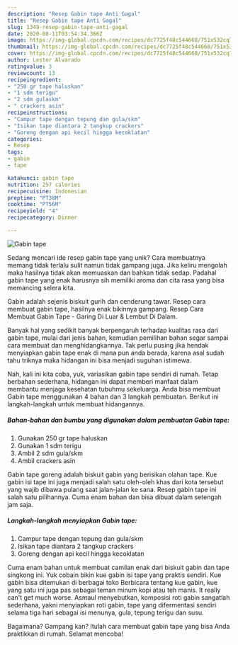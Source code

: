 ```yaml
---
description: "Resep Gabin tape Anti Gagal"
title: "Resep Gabin tape Anti Gagal"
slug: 1349-resep-gabin-tape-anti-gagal
date: 2020-08-11T03:54:34.366Z
image: https://img-global.cpcdn.com/recipes/dc7725f48c544668/751x532cq70/gabin-tape-foto-resep-utama.jpg
thumbnail: https://img-global.cpcdn.com/recipes/dc7725f48c544668/751x532cq70/gabin-tape-foto-resep-utama.jpg
cover: https://img-global.cpcdn.com/recipes/dc7725f48c544668/751x532cq70/gabin-tape-foto-resep-utama.jpg
author: Lester Alvarado
ratingvalue: 3
reviewcount: 13
recipeingredient:
- "250 gr tape haluskan"
- "1 sdm terigu"
- "2 sdm gulaskm"
- " crackers asin"
recipeinstructions:
- "Campur tape dengan tepung dan gula/skm"
- "Isikan tape diantara 2 tangkup crackers"
- "Goreng dengan api kecil hingga kecoklatan"
categories:
- Resep
tags:
- gabin
- tape

katakunci: gabin tape 
nutrition: 257 calories
recipecuisine: Indonesian
preptime: "PT38M"
cooktime: "PT56M"
recipeyield: "4"
recipecategory: Dinner

---
```



![Gabin tape](https://img-global.cpcdn.com/recipes/dc7725f48c544668/751x532cq70/gabin-tape-foto-resep-utama.jpg)

Sedang mencari ide resep gabin tape yang unik? Cara membuatnya memang tidak terlalu sulit namun tidak gampang juga. Jika keliru mengolah maka hasilnya tidak akan memuaskan dan bahkan tidak sedap. Padahal gabin tape yang enak harusnya sih memiliki aroma dan cita rasa yang bisa memancing selera kita.

Gabin adalah sejenis biskuit gurih dan cenderung tawar. Resep cara membuat gabin tape, hasilnya enak bikinnya gampang. Resep Cara Membuat Gabin Tape - Garing Di Luar &amp; Lembut Di Dalam.

Banyak hal yang sedikit banyak berpengaruh terhadap kualitas rasa dari gabin tape, mulai dari jenis bahan, kemudian pemilihan bahan segar sampai cara membuat dan menghidangkannya. Tak perlu pusing jika hendak menyiapkan gabin tape enak di mana pun anda berada, karena asal sudah tahu triknya maka hidangan ini bisa menjadi suguhan istimewa.


Nah, kali ini kita coba, yuk, variasikan gabin tape sendiri di rumah. Tetap berbahan sederhana, hidangan ini dapat memberi manfaat dalam membantu menjaga kesehatan tubuhmu sekeluarga. Anda bisa membuat Gabin tape menggunakan 4 bahan dan 3 langkah pembuatan. Berikut ini langkah-langkah untuk membuat hidangannya.

<!--inarticleads1-->

##### Bahan-bahan dan bumbu yang digunakan dalam pembuatan Gabin tape:

1. Gunakan 250 gr tape haluskan
1. Gunakan 1 sdm terigu
1. Ambil 2 sdm gula/skm
1. Ambil  crackers asin


Gabin tape goreng adalah biskuit gabin yang berisikan olahan tape. Kue gabin isi tape ini juga menjadi salah satu oleh-oleh khas dari kota tersebut yang wajib dibawa pulang saat jalan-jalan ke sana. Resep gabin tape ini salah satu pilihannya. Cuma enam bahan dan bisa dibuat dalam setengah jam saja. 

<!--inarticleads2-->

##### Langkah-langkah menyiapkan Gabin tape:

1. Campur tape dengan tepung dan gula/skm
1. Isikan tape diantara 2 tangkup crackers
1. Goreng dengan api kecil hingga kecoklatan


Cuma enam bahan untuk membuat camilan enak dari biskuit gabin dan tape singkong ini. Yuk cobain bikin kue gabin isi tape yang praktis sendiri. Kue gabin bisa ditemukan di berbagai toko Berbicara tentang kue gabin, kue yang satu ini juga pas sebagai teman minum kopi atau teh manis. It really can&#39;t get much worse. Asmaul menyebutkan, komposisi roti gabin sangatlah sederhana, yakni menyiapkan roti gabin, tape yang difermentasi sendiri selama tiga hari sebagai isi menunya, gula, tepung terigu dan susu. 

Bagaimana? Gampang kan? Itulah cara membuat gabin tape yang bisa Anda praktikkan di rumah. Selamat mencoba!
